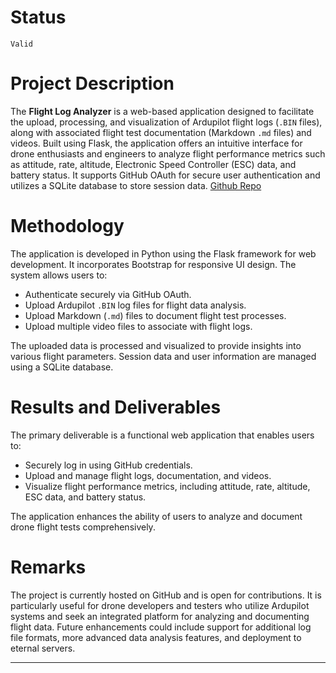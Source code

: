 # Status

`Valid`

# Project Description

The **Flight Log Analyzer** is a web-based application designed to facilitate the upload, processing, and visualization of Ardupilot flight logs (`.BIN` files), along with associated flight test documentation (Markdown `.md` files) and videos. Built using Flask, the application offers an intuitive interface for drone enthusiasts and engineers to analyze flight performance metrics such as attitude, rate, altitude, Electronic Speed Controller (ESC) data, and battery status. It supports GitHub OAuth for secure user authentication and utilizes a SQLite database to store session data.
[Github Repo](https://github.com/Pan-Robotics/Flight-Log-Analyser/)

# Methodology

The application is developed in Python using the Flask framework for web development. It incorporates Bootstrap for responsive UI design. The system allows users to:

- Authenticate securely via GitHub OAuth.
- Upload Ardupilot `.BIN` log files for flight data analysis.
- Upload Markdown (`.md`) files to document flight test processes.
- Upload multiple video files to associate with flight logs.

The uploaded data is processed and visualized to provide insights into various flight parameters. Session data and user information are managed using a SQLite database.

# Results and Deliverables

The primary deliverable is a functional web application that enables users to:

- Securely log in using GitHub credentials.
- Upload and manage flight logs, documentation, and videos.
- Visualize flight performance metrics, including attitude, rate, altitude, ESC data, and battery status.

The application enhances the ability of users to analyze and document drone flight tests comprehensively.

# Remarks

The project is currently hosted on GitHub and is open for contributions. It is particularly useful for drone developers and testers who utilize Ardupilot systems and seek an integrated platform for analyzing and documenting flight data. Future enhancements could include support for additional log file formats, more advanced data analysis features, and deployment to eternal servers.

--- 
